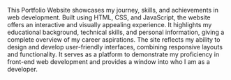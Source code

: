This Portfolio Website showcases my journey, skills, and achievements in web development. Built using HTML, CSS, and JavaScript, the website offers an interactive and visually appealing experience. It highlights my educational background, technical skills, and personal information, giving a complete overview of my career aspirations. The site reflects my ability to design and develop user-friendly interfaces, combining responsive layouts and functionality. It serves as a platform to demonstrate my proficiency in front-end web development and provides a window into who I am as a developer.

